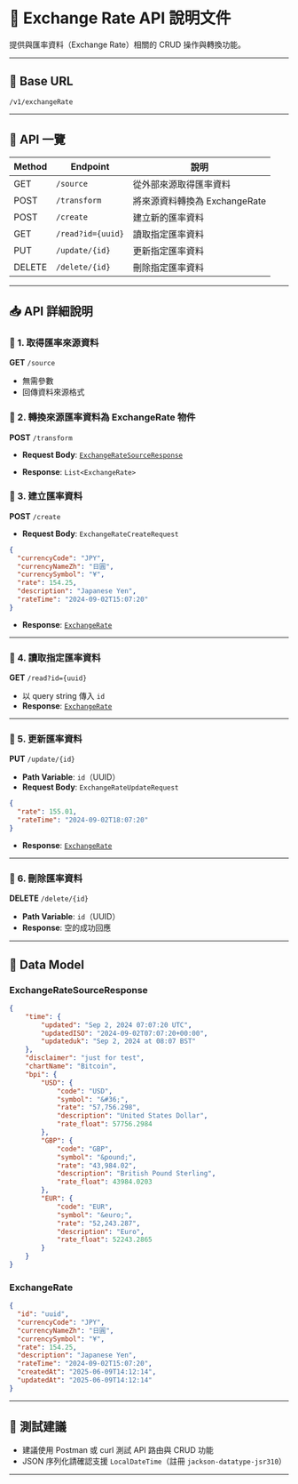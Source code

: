 # 📘 Exchange Rate API 說明文件

提供與匯率資料（Exchange Rate）相關的 CRUD 操作與轉換功能。

---

## 🧭 Base URL

```
/v1/exchangeRate
```

---

## 📡 API 一覽

| Method | Endpoint          | 說明                        |
| ------ | ----------------- | -------------------------- |
| GET    | `/source`         | 從外部來源取得匯率資料         |
| POST   | `/transform`      | 將來源資料轉換為 ExchangeRate |
| POST   | `/create`         | 建立新的匯率資料              |
| GET    | `/read?id={uuid}` | 讀取指定匯率資料              |
| PUT    | `/update/{id}`    | 更新指定匯率資料              |
| DELETE | `/delete/{id}`    | 刪除指定匯率資料              |

---

## 📥 API 詳細說明

### 🔹 1. 取得匯率來源資料

**GET** `/source`

* 無需參數
* 回傳資料來源格式

### 🔹 2. 轉換來源匯率資料為 ExchangeRate 物件

**POST** `/transform`

* **Request Body**: [`ExchangeRateSourceResponse`](#exchangeratesourceresponse)

* **Response**: `List<ExchangeRate>`

### 🔹 3. 建立匯率資料

**POST** `/create`

* **Request Body**: `ExchangeRateCreateRequest`

```json
{
  "currencyCode": "JPY",
  "currencyNameZh": "日圓",
  "currencySymbol": "¥",
  "rate": 154.25,
  "description": "Japanese Yen",
  "rateTime": "2024-09-02T15:07:20"
}
```

* **Response**: [`ExchangeRate`](#exchangerate)

---

### 🔹 4. 讀取指定匯率資料

**GET** `/read?id={uuid}`

* 以 query string 傳入 `id`
* **Response**: [`ExchangeRate`](#exchangerate)

---

### 🔹 5. 更新匯率資料

**PUT** `/update/{id}`

* **Path Variable**: `id`（UUID）
* **Request Body**: `ExchangeRateUpdateRequest`

```json
{
  "rate": 155.01,
  "rateTime": "2024-09-02T18:07:20"
}
```

* **Response**: [`ExchangeRate`](#exchangerate)

---

### 🔹 6. 刪除匯率資料

**DELETE** `/delete/{id}`

* **Path Variable**: `id`（UUID）
* **Response**: 空的成功回應

---

## 📘 Data Model

### ExchangeRateSourceResponse

```json
{
    "time": {
        "updated": "Sep 2, 2024 07:07:20 UTC",
        "updatedISO": "2024-09-02T07:07:20+00:00",
        "updateduk": "Sep 2, 2024 at 08:07 BST"
    },
    "disclaimer": "just for test",
    "chartName": "Bitcoin",
    "bpi": {
        "USD": {
            "code": "USD",
            "symbol": "&#36;",
            "rate": "57,756.298",
            "description": "United States Dollar",
            "rate_float": 57756.2984
        },
        "GBP": {
            "code": "GBP",
            "symbol": "&pound;",
            "rate": "43,984.02",
            "description": "British Pound Sterling",
            "rate_float": 43984.0203
        },
        "EUR": {
            "code": "EUR",
            "symbol": "&euro;",
            "rate": "52,243.287",
            "description": "Euro",
            "rate_float": 52243.2865
        }
    }
}
```

### ExchangeRate

```json
{
  "id": "uuid",
  "currencyCode": "JPY",
  "currencyNameZh": "日圓",
  "currencySymbol": "¥",
  "rate": 154.25,
  "description": "Japanese Yen",
  "rateTime": "2024-09-02T15:07:20",
  "createdAt": "2025-06-09T14:12:14",
  "updatedAt": "2025-06-09T14:12:14"
}
```

---

## 🧪 測試建議

* 建議使用 Postman 或 curl 測試 API 路由與 CRUD 功能
* JSON 序列化請確認支援 `LocalDateTime`（註冊 `jackson-datatype-jsr310`）

---
